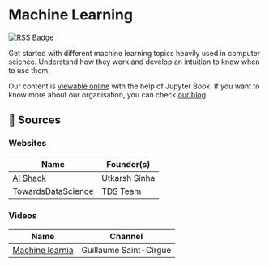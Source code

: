 # Machine Learning

[![RSS Badge](https://img.shields.io/static/v1?label=RSS&message=Follow&color=success&logo=rss)](https://github.com/learn-computer-graphics/machine-learning/commits.atom)

Get started with different machine learning topics heavily used in computer science. Understand how they work and develop an intuition to know when to use them.

Our content is [viewable online](https://learn-computer-graphics.github.io/machine-learning/) with the help of Jupyter Book. If you want to know more about our organisation, you can check [our blog](https://learn-computer-graphics.github.io/blog/).

## 📖 Sources

### Websites

| Name | Founder(s)
| --- | --- |
| [AI Shack](https://aishack.in/tutorials/) | Utkarsh Sinha |
| [TowardsDataScience](https://towardsdatascience.com/machine-learning/home) | [TDS Team](https://towardsdatascience.com/our-team-c2c8e712c971)

### Videos

| Name | Channel |
| --- | --- |
| [Machine learnia](https://www.youtube.com/channel/UCmpptkXu8iIFe6kfDK5o7VQ) |  Guillaume Saint-Cirgue |
